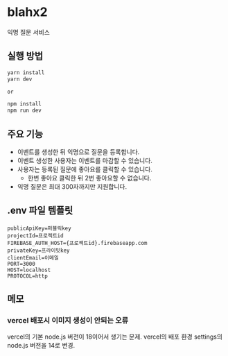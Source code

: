 # blahx2
익명 질문 서비스

## 실행 방법
```bash
yarn install
yarn dev

or 

npm install
npm run dev
```

## 주요 기능
* 이벤트를 생성한 뒤 익명으로 질문을 등록합니다.
* 이벤트 생성한 사용자는 이벤트를 마감할 수 있습니다.
* 사용자는 등록된 질문에 좋아요를 클릭할 수 있습니다.
  * 한번 좋아요 클릭한 뒤 2번 좋아요할 수 없습니다.
* 익명 질문은 최대 300자까지만 지원합니다.

## .env 파일 템플릿
```
publicApiKey=퍼블릭key
projectId=프로젝트id
FIREBASE_AUTH_HOST={프로젝트id}.firebaseapp.com
privateKey=프라이빗key
clientEmail=이메일
PORT=3000
HOST=localhost
PROTOCOL=http
```

## 메모
### vercel 배포시 이미지 생성이 안되는 오류
vercel의 기본 node.js 버전이 18이어서 생기는 문제. 
vercel의 배포 환경 settings의 node.js 버전을 14로 변경.
